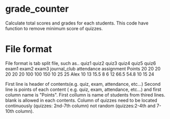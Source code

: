 # grade_counter
Calculate total scores and grades for each students.
This code have function to remove minimum score of quizzes. 
# File format 
File format is tab split file, such as..
	quiz1	quiz2	quiz3	quiz4	quiz5	quiz6	exam1	exam2	exam3	journal_club	attendance	assignment
Points	20	20	20	20	20	20	100	100	150	10	25	25
Alex	10	13	15.5	8	6	12	66.5	54.8		10	15	24

First line is header of contents(e.g. quiz, exam, attendance, etc...)
Second line is points of each content ( e.g. quiz, exam, attendance, etc...) and first column name is "Points". 
First collumn is name of students from thired lines.
blank is allowed in each contents. 
Column of quizzes need to be located continuously (quizzes: 2nd-7th column) not random (quizzes:2-4th and 7-10th column).
